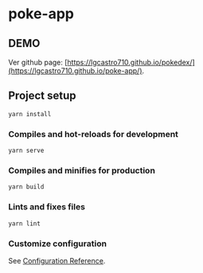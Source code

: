 # poke-app

## DEMO
Ver github page: [https://lgcastro710.github.io/pokedex/](https://lgcastro710.github.io/poke-app/).

## Project setup
```
yarn install
```

### Compiles and hot-reloads for development
```
yarn serve
```

### Compiles and minifies for production
```
yarn build
```

### Lints and fixes files
```
yarn lint
```

### Customize configuration
See [Configuration Reference](https://cli.vuejs.org/config/).
